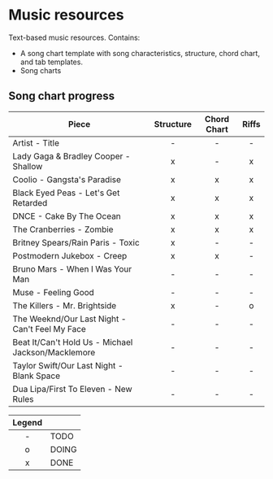 # Music resources

Text-based music resources. Contains:
* A song chart template with song characteristics, structure, chord chart, and tab templates.
* Song charts

## Song chart progress

| Piece                	                                    | Structure | Chord Chart | Riffs |
|-----------------------------------------------------------|:---------:|:-----------:|:-----:|
| Artist - Title                                            | -         | -           | -     |
| Lady Gaga & Bradley Cooper - Shallow                      | x         | -           | x     |
| Coolio - Gangsta's Paradise                               | x         | x           | x     |
| Black Eyed Peas - Let's Get Retarded                      | x         | x           | x     |
| DNCE - Cake By The Ocean                                  | x         | x           | x     |
| The Cranberries - Zombie                                  | x         | x           | x     |
| Britney Spears/Rain Paris - Toxic                         | x         | -           | -     |
| Postmodern Jukebox - Creep                                | x         | x           | -     |
| Bruno Mars - When I Was Your Man                          | -         | -           | -     |
| Muse - Feeling Good                                       | -         | -           | -     |
| The Killers - Mr. Brightside                              | x         | -           | o     |
| The Weeknd/Our Last Night - Can't Feel My Face            | -         | -           | -     |
| Beat It/Can't Hold Us - Michael Jackson/Macklemore        | -         | -           | -     |
| Taylor Swift/Our Last Night - Blank Space                 | -         | -           | -     |
| Dua Lipa/First To Eleven - New Rules                      | -         | -           | -     |

|Legend |       |
|:-----:|-------|
|   -   | TODO  |
|   o   | DOING |
|   x   | DONE  |